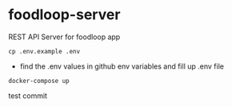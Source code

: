 # foodloop-server

REST API Server for foodloop app
```
cp .env.example .env
```
- find the .env values in github env variables and fill up .env file
```
docker-compose up
```
test commit 